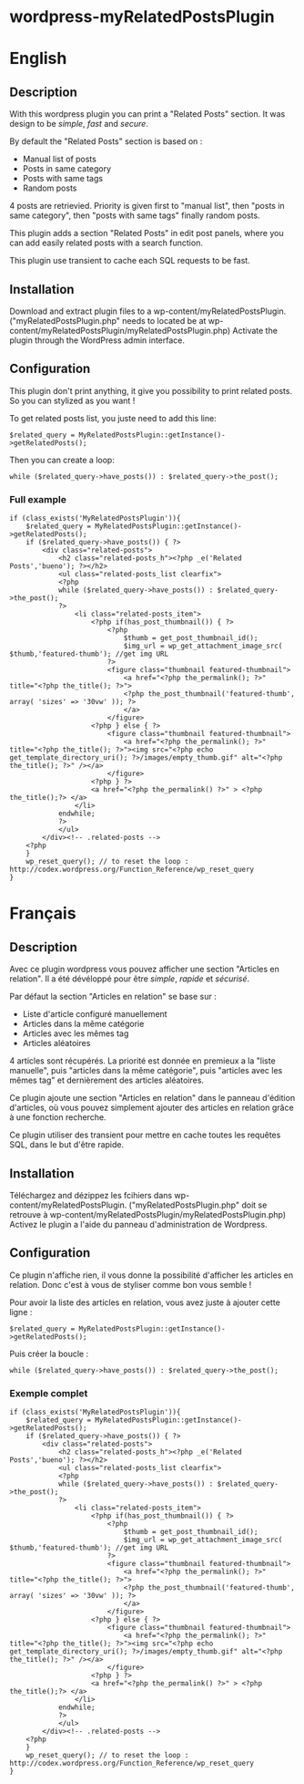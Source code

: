 # wordpress-myRelatedPostsPlugin
# English
## Description
With this wordpress plugin you can print a "Related Posts" section.
It was design to be *simple*, *fast* and *secure*.

By default the "Related Posts" section is based on :
* Manual list of posts
* Posts in same category
* Posts with same tags
* Random posts

4 posts are retrievied.
Priority is given first to "manual list", then "posts in same category", then "posts with same tags" finally random posts.

This plugin adds a section "Related Posts" in edit post panels, where you can add easily related posts with a search function.

This plugin use transient to cache each SQL requests to be fast.

## Installation
Download and extract plugin files to a wp-content/myRelatedPostsPlugin.
("myRelatedPostsPlugin.php" needs to located be at wp-content/myRelatedPostsPlugin/myRelatedPostsPlugin.php)
Activate the plugin through the WordPress admin interface.

## Configuration
This plugin don't print anything, it give you possibility to print related posts. So you can stylized as you want !

To get related posts list, you juste need to add this line:

    $related_query = MyRelatedPostsPlugin::getInstance()->getRelatedPosts();
    
Then you can create a loop:

    while ($related_query->have_posts()) : $related_query->the_post();
    
### Full example
    if (class_exists('MyRelatedPostsPlugin')){
        $related_query = MyRelatedPostsPlugin::getInstance()->getRelatedPosts();
        if ($related_query->have_posts()) {	?>
		    <div class="related-posts">
				<h2 class="related-posts_h"><?php _e('Related Posts','bueno'); ?></h2>
				<ul class="related-posts_list clearfix">
				<?php
				while ($related_query->have_posts()) : $related_query->the_post();
				?>
					<li class="related-posts_item">
						<?php if(has_post_thumbnail()) { ?>
							<?php
								$thumb = get_post_thumbnail_id();
								$img_url = wp_get_attachment_image_src( $thumb,'featured-thumb'); //get img URL
							?>
							<figure class="thumbnail featured-thumbnail">
								<a href="<?php the_permalink(); ?>" title="<?php the_title(); ?>">
								<?php the_post_thumbnail('featured-thumb', array( 'sizes' => '30vw' )); ?>
								</a>
							</figure>
						<?php } else { ?>
							<figure class="thumbnail featured-thumbnail">
								<a href="<?php the_permalink(); ?>" title="<?php the_title(); ?>"><img src="<?php echo get_template_directory_uri(); ?>/images/empty_thumb.gif" alt="<?php the_title(); ?>" /></a>
							</figure>
						<?php } ?>
						<a href="<?php the_permalink() ?>" > <?php the_title();?> </a>
					</li>
				endwhile;
				?>
				</ul>
		    </div><!-- .related-posts -->
	    <?php 
	    }
	    wp_reset_query(); // to reset the loop : http://codex.wordpress.org/Function_Reference/wp_reset_query
    }
# Français
## Description
Avec ce plugin wordpress vous pouvez afficher une section "Articles en relation".
Il a été dévéloppé pour être *simple*, *rapide* et *sécurisé*.

Par défaut la section "Articles en relation" se base sur :
* Liste d'article configuré manuellement
* Articles dans la même catégorie
* Articles avec les mêmes tag
* Articles aléatoires

4 articles sont récupérés.
La priorité est donnée en premieux a la "liste manuelle", puis "articles dans la même catégorie", puis "articles avec les mêmes tag" et dernièrement des articles aléatoires.

Ce plugin ajoute une section "Articles en relation" dans le panneau d'édition d'articles, où vous pouvez simplement ajouter des articles en relation grâce à une fonction recherche.

Ce plugin utiliser des transient pour mettre en cache toutes les requêtes SQL, dans le but d'être rapide.

## Installation
Téléchargez and dézippez les fcihiers dans wp-content/myRelatedPostsPlugin.
("myRelatedPostsPlugin.php" doit se retrouve à wp-content/myRelatedPostsPlugin/myRelatedPostsPlugin.php)
Activez le plugin a l'aide du panneau d'administration de Wordpress.

## Configuration
Ce plugin n'affiche rien, il vous donne la possibilité d'afficher les articles en relation. Donc c'est à vous de styliser comme bon vous semble !

Pour avoir la liste des articles en relation, vous avez juste à ajouter cette ligne :

    $related_query = MyRelatedPostsPlugin::getInstance()->getRelatedPosts();
    
Puis créer la boucle :

    while ($related_query->have_posts()) : $related_query->the_post();
    
### Exemple complet
    if (class_exists('MyRelatedPostsPlugin')){
        $related_query = MyRelatedPostsPlugin::getInstance()->getRelatedPosts();
        if ($related_query->have_posts()) {	?>
		    <div class="related-posts">
				<h2 class="related-posts_h"><?php _e('Related Posts','bueno'); ?></h2>
				<ul class="related-posts_list clearfix">
				<?php
				while ($related_query->have_posts()) : $related_query->the_post();
				?>
					<li class="related-posts_item">
						<?php if(has_post_thumbnail()) { ?>
							<?php
								$thumb = get_post_thumbnail_id();
								$img_url = wp_get_attachment_image_src( $thumb,'featured-thumb'); //get img URL
							?>
							<figure class="thumbnail featured-thumbnail">
								<a href="<?php the_permalink(); ?>" title="<?php the_title(); ?>">
								<?php the_post_thumbnail('featured-thumb', array( 'sizes' => '30vw' )); ?>
								</a>
							</figure>
						<?php } else { ?>
							<figure class="thumbnail featured-thumbnail">
								<a href="<?php the_permalink(); ?>" title="<?php the_title(); ?>"><img src="<?php echo get_template_directory_uri(); ?>/images/empty_thumb.gif" alt="<?php the_title(); ?>" /></a>
							</figure>
						<?php } ?>
						<a href="<?php the_permalink() ?>" > <?php the_title();?> </a>
					</li>
				endwhile;
				?>
				</ul>
		    </div><!-- .related-posts -->
	    <?php 
	    }
	    wp_reset_query(); // to reset the loop : http://codex.wordpress.org/Function_Reference/wp_reset_query
    }
